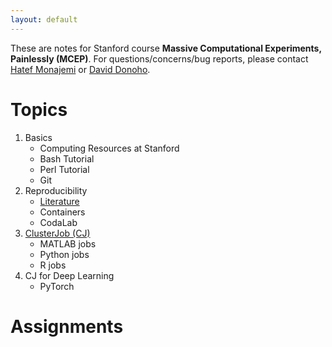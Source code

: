 ```yaml
---
layout: default
---
```


These are notes for Stanford course **Massive Computational Experiments, Painlessly (MCEP)**. For questions/concerns/bug reports, please contact [Hatef Monajemi](http://web.stanford.edu/~monajemi/) or [David Donoho](https://profiles.stanford.edu/david-donoho).

# [](#topics)Topics

1.  Basics
    - Computing Resources at Stanford
	- Bash Tutorial
	- Perl Tutorial
    - Git
1.  Reproducibility 
	- [Literature](reproducibility_literature)
	- Containers
	- CodaLab
1.  [ClusterJob (CJ)](http://clusterjob.org)
	- MATLAB jobs
    - Python jobs
    - R jobs
1.  CJ for Deep Learning
    - PyTorch

# Assignments


